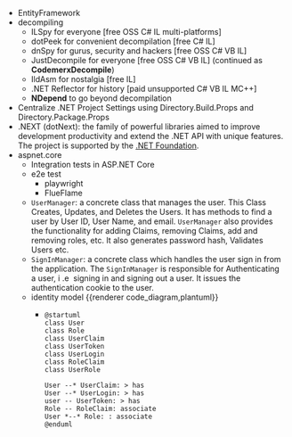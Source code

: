 - EntityFramework
- decompiling
	- ILSpy for everyone   [free  OSS  C# IL  multi-platforms]
	- dotPeek for convenient decompilation   [free  C# IL]
	- dnSpy for gurus, security and hackers   [free  OSS  C# VB IL]
	- JustDecompile for everyone  [free  OSS  C# VB IL]  (continued as **CodemerxDecompile**)
	- IldAsm for nostalgia  [free IL]
	- .NET Reflector for history   [paid unsupported  C# VB IL MC++]
	- **NDepend** to go beyond decompilation
- Centralize .NET Project Settings using Directory.Build.Props and Directory.Package.Props
- .NEXT (dotNext): the family of powerful libraries aimed to improve development productivity and extend the .NET API with unique features. The project is supported by the [.NET Foundation](https://dotnetfoundation.org/).
- aspnet.core
	- Integration tests in ASP.NET Core
	- e2e test
		- playwright
		- FlueFlame
	- `UserManager`: a concrete class that manages the user. This Class Creates, Updates, and Deletes the Users. It has methods to find a user by User ID, User Name, and email. `UserManager` also provides the functionality for adding Claims, removing Claims, add and removing roles, etc. It also generates password hash, Validates Users etc.
	- `SignInManager`: a concrete class which handles the user sign in from the application. The `SignInManager` is responsible for Authenticating a user, i .e  signing in and signing out a user. It issues the authentication cookie to the user.
	- identity model
	  {{renderer code_diagram,plantuml}}
		- ```plantuml
		  @startuml
		  class User
		  class Role
		  class UserClaim
		  class UserToken
		  class UserLogin
		  class RoleClaim
		  class UserRole
		  
		  User --* UserClaim: > has
		  User --* UserLogin: > has
		  user -- UserToken: > has
		  Role -- RoleClaim: associate
		  User *--* Role: : associate
		  @enduml
		  ```